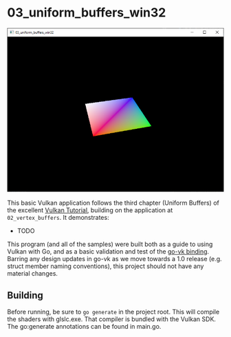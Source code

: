 # 03_uniform_buffers_win32
![](screenshot.png?raw=true)

This basic Vulkan application follows the third chapter (Uniform Buffers) of the excellent [Vulkan
Tutorial](https://vulkan-tutorial.com), building on the application at `02_vertex_buffers`. It demonstrates:

* TODO

This program (and all of the samples) were built both as a guide to using Vulkan with Go, and as a basic validation and test of the [go-vk
binding](https://github.com/bbredesen/go-vk). Barring any design updates in go-vk as we move towards a 1.0 release
(e.g. struct member naming conventions), this project should not have any material changes.

## Building

Before running, be sure to `go generate` in the project root. This will compile the shaders with glslc.exe. That
compiler is bundled with the Vulkan SDK. The go:generate annotations can be found in main.go.
